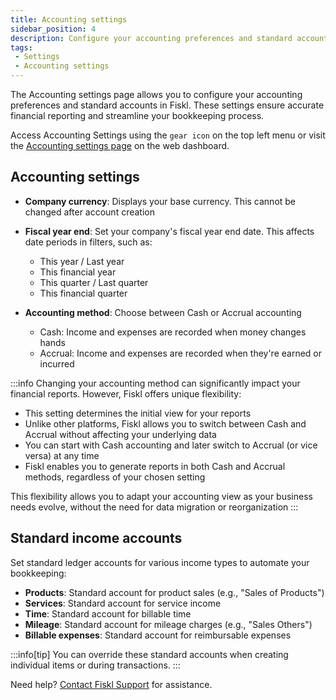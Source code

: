 ```yaml
---
title: Accounting settings
sidebar_position: 4
description: Configure your accounting preferences and standard accounts
tags:
 - Settings
 - Accounting settings
---
```


The Accounting settings page allows you to configure your accounting preferences and standard accounts in Fiskl. These settings ensure accurate financial reporting and streamline your bookkeeping process.

Access Accounting Settings using the `gear icon` on the top left menu or visit the [Accounting settings page](https://my.fiskl.com/accounting-settings) on the web dashboard.

## Accounting settings

- **Company currency**: Displays your base currency. This cannot be changed after account creation

- **Fiscal year end**: Set your company's fiscal year end date. This affects date periods in filters, such as:
  - This year / Last year
  - This financial year
  - This quarter / Last quarter
  - This financial quarter

- **Accounting method**: Choose between Cash or Accrual accounting
  - Cash: Income and expenses are recorded when money changes hands
  - Accrual: Income and expenses are recorded when they're earned or incurred

:::info
Changing your accounting method can significantly impact your financial reports. However, Fiskl offers unique flexibility:

- This setting determines the initial view for your reports
- Unlike other platforms, Fiskl allows you to switch between Cash and Accrual without affecting your underlying data
- You can start with Cash accounting and later switch to Accrual (or vice versa) at any time
- Fiskl enables you to generate reports in both Cash and Accrual methods, regardless of your chosen setting

This flexibility allows you to adapt your accounting view as your business needs evolve, without the need for data migration or reorganization
:::

## Standard income accounts

Set standard ledger accounts for various income types to automate your bookkeeping:

- **Products**: Standard account for product sales (e.g., "Sales of Products")
- **Services**: Standard account for service income
- **Time**: Standard account for billable time
- **Mileage**: Standard account for mileage charges (e.g., "Sales Others")
- **Billable expenses**: Standard account for reimbursable expenses

:::info[tip]
You can override these standard accounts when creating individual items or during transactions.
:::

Need help? [Contact Fiskl Support](mailto:support@fiskl.com) for assistance.

